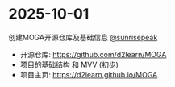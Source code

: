# 2025-10-01

创建MOGA开源仓库及基础信息 [@sunrisepeak](https://github.com/orgs/d2learn/people/Sunrisepeak)

- 开源仓库: https://github.com/d2learn/MOGA
- 项目的基础结构 和 MVV (初步)
- 项目主页: https://d2learn.github.io/MOGA